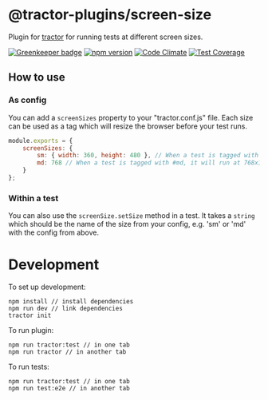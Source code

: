 # @tractor-plugins/screen-size

Plugin for [tractor](http://github.com/TradeMe/tractor) for running tests at different screen sizes.

[![Greenkeeper badge](https://badges.greenkeeper.io/phenomnomnominal/tractor-plugin-screen-size.svg)](https://greenkeeper.io/)
[![npm version](https://img.shields.io/npm/v/@tractor-plugins/screen-size.svg)](https://www.npmjs.com/package/@tractor-plugins/screen-size)
[![Code Climate](https://codeclimate.com/github/phenomnomnominal/tractor-plugin-screen-size/badges/gpa.svg)](https://codeclimate.com/github/phenomnomnominal/tractor-plugin-screen-size)
[![Test Coverage](https://codeclimate.com/github/phenomnomnominal/tractor-plugin-screen-size/coverage.svg)](https://codeclimate.com/github/phenomnomnominal/tractor-plugin-screen-size/coverage)

## How to use

### As config

You can add a `screenSizes` property to your "tractor.conf.js" file. Each size can be used as a tag which will resize the browser before your test runs.

```javascript
module.exports = {
    screenSizes: {
        sm: { width: 360, height: 480 }, // When a test is tagged with #sm, it will run at 360x840
        md: 768 // When a test is tagged with #md, it will run at 768x1000
    }
};
```

### Within a test

You can also use the `screenSize.setSize` method in a test. It takes a `string` which should be the name of the size from your config, e.g. 'sm' or 'md' with the config from above.

# Development

To set up development:

```
npm install // install dependencies
npm run dev // link dependencies
tractor init
```

To run plugin:

```
npm run tractor:test // in one tab
npm run tractor // in another tab
```

To run tests:

```
npm run tractor:test // in one tab
npm run test:e2e // in another tab
```
